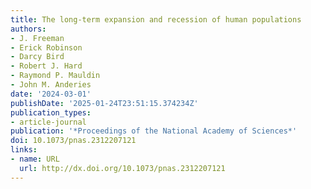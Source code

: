 ```yaml
---
title: The long-term expansion and recession of human populations
authors:
- J. Freeman
- Erick Robinson
- Darcy Bird
- Robert J. Hard
- Raymond P. Mauldin
- John M. Anderies
date: '2024-03-01'
publishDate: '2025-01-24T23:51:15.374234Z'
publication_types:
- article-journal
publication: '*Proceedings of the National Academy of Sciences*'
doi: 10.1073/pnas.2312207121
links:
- name: URL
  url: http://dx.doi.org/10.1073/pnas.2312207121
---
```

